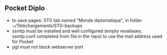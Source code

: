 Pocket Diplo
------------
- to save pages: STG tab named "Monde diplomatique", in folder ~/Téléchargements/STG-backups
- ssmtp must be installed and well configured (empty revaliases, ssmtp.conf completed from file in the repo) to use the mail address used for Pocket
- pgl must not block webserver port